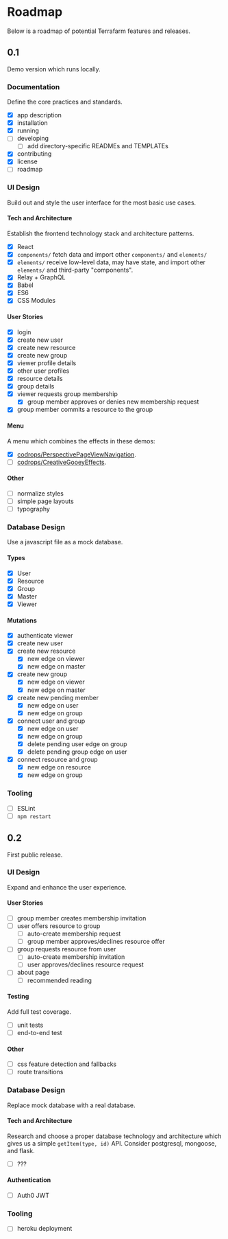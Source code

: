 # Roadmap

Below is a roadmap of potential Terrafarm features and releases.

## 0.1

Demo version which runs locally.

### Documentation

Define the core practices and standards.

- [x] app description
- [x] installation
- [x] running
- [ ] developing
  - [ ] add directory-specific READMEs and TEMPLATEs
- [x] contributing
- [x] license
- [ ] roadmap

### UI Design

Build out and style the user interface for the most basic use cases.

#### Tech and Architecture
Establish the frontend technology stack and architecture patterns.
- [x] React
- [x] `components/` fetch data and import other `components/` and `elements/`
- [x] `elements/` receive low-level data, may have state, and import other `elements/` and third-party "components".
- [x] Relay + GraphQL
- [x] Babel
- [x] ES6
- [x] CSS Modules

#### User Stories
- [x] login
- [x] create new user
- [x] create new resource
- [x] create new group
- [x] viewer profile details
- [x] other user profiles
- [x] resource details
- [x] group details
- [x] viewer requests group membership
  - [x] group member approves or denies new membership request
- [x] group member commits a resource to the group

#### Menu
A menu which combines the effects in these demos:
- [x] [codrops/PerspectivePageViewNavigation](https://github.com/codrops/PerspectivePageViewNavigation).
- [ ] [codrops/CreativeGooeyEffects](https://github.com/codrops/CreativeGooeyEffects).

#### Other
- [ ] normalize styles
- [ ] simple page layouts
- [ ] typography

### Database Design

Use a javascript file as a mock database.

#### Types
- [x] User
- [x] Resource
- [x] Group
- [x] Master
- [x] Viewer

#### Mutations
- [x] authenticate viewer
- [x] create new user
- [x] create new resource
  - [x] new edge on viewer
  - [x] new edge on master
- [x] create new group
  - [x] new edge on viewer
  - [x] new edge on master
- [x] create new pending member
  - [x] new edge on user
  - [x] new edge on group
- [x] connect user and group
  - [x] new edge on user
  - [x] new edge on group
  - [x] delete pending user edge on group
  - [x] delete pending group edge on user
- [x] connect resource and group
  - [x] new edge on resource
  - [x] new edge on group

### Tooling

- [ ] ESLint
- [ ] `npm restart`

## 0.2

First public release.

### UI Design

Expand and enhance the user experience.

#### User Stories
- [ ] group member creates membership invitation
- [ ] user offers resource to group
  - [ ] auto-create membership request
  - [ ] group member approves/declines resource offer
- [ ] group requests resource from user
  - [ ] auto-create membership invitation
  - [ ] user approves/declines resource request
- [ ] about page
  - [ ] recommended reading

#### Testing
Add full test coverage.
- [ ] unit tests
- [ ] end-to-end test

#### Other
- [ ] css feature detection and fallbacks
- [ ] route transitions

### Database Design

Replace mock database with a real database.

#### Tech and Architecture
Research and choose a proper database technology and architecture which gives 
us a simple `getItem(type, id)` API. Consider postgresql, mongoose, and flask.
- [ ] ???

#### Authentication
- [ ] Auth0 JWT

### Tooling

- [ ] heroku deployment
